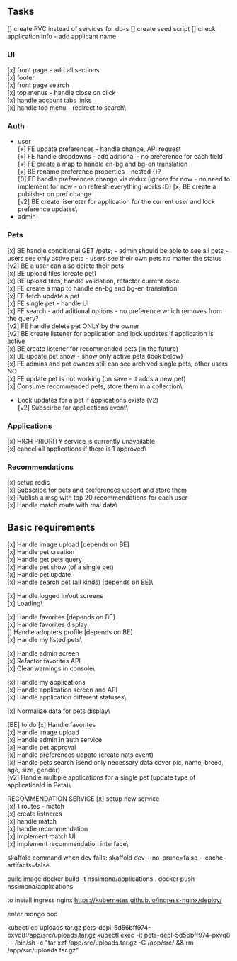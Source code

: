 ## Tasks

[] create PVC instead of services for db-s
[] create seed script
[] check application info - add applicant name

### UI

[x] front page - add all sections\
[x] footer\
[x] front page search\
[x] top menus - handle close on click\
[x] handle account tabs links\
[x] handle top menu - redirect to search\

### Auth

- user\
  [x] FE update preferences - handle change, API request\
  [x] FE handle dropdowns - add aditional - no preference for each field\
  [x] FE create a map to handle en-bg and bg-en translation\
  [x] BE rename preference properties - nested {}?\
  [0] FE handle preferences change via redux (ignore for now - no need to implement for now - on refresh everything works :D)
  [x] BE create a publisher on pref change\
  [v2] BE create liseneter for application for the current user and lock preference updates\
- admin

### Pets

[x] BE handle conditional GET /pets; - admin should be able to see all pets - users see only active pets - users see their own pets no matter the status\
[v2] BE a user can also delete their pets\
[x] BE upload files (create pet)\
[x] BE upload files, handle validation, refactor current code\
[x] FE create a map to handle en-bg and bg-en translation\
[x] FE fetch update a pet\
[x] FE single pet - handle UI\
[x] FE search - add aditional options - no preference which removes from the query?\
[v2] FE handle delete pet ONLY by the owner\
[v2] BE create listener for application and lock updates if application is active\
[x] BE create listener for recommended pets (in the future)\
[x] BE update pet show - show only active pets (look below)\
[x] FE admins and pet owners still can see archived single pets, other users NO\
[x] FE update pet is not working (on save - it adds a new pet)\
[x] Consume recommended pets, store them in a collection\

- Lock updates for a pet if applications exists (v2)\
  [v2] Subscirbe for applications event\

### Applications

[x] HIGH PRIORITY service is currently unavailable\
[x] cancel all applications if there is 1 approved\

### Recommendations

[x] setup redis\
[x] Subscribe for pets and preferences upsert and store them\
[x] Publish a msg with top 20 recommendations for each user\
[x] Handle match route with real data\

## Basic requirements

[x] Handle image upload [depends on BE]\
[x] Handle pet creation\
[x] Handle get pets query\
[x] Handle pet show (of a single pet)\
[x] Handle pet update\
[x] Handle search pet (all kinds) [depends on BE]\

[x] Handle logged in/out screens\
[x] Loading\

[x] Handle favorites [depends on BE]\
[x] Handle favorites display\
[] Handle adopters profile [depends on BE]\
[x] Handle my listed pets\

[x] Handle admin screen\
[x] Refactor favorites API\
[x] Clear warnings in console\

[x] Handle my applications\
[x] Handle application screen and API\
[x] Handle application different statuses\

[x] Normalize data for pets display\

[BE] to do
[x] Handle favorites \
[x] Handle image upload\
[x] Handle admin in auth service\
[x] Handle pet approval\
[x] Handle preferences udpate (create nats event)\
[x] Handle pets search (send only necessary data cover pic, name, breed, age, size, gender)\
[v2] Handle multiple applications for a single pet (update type of applicationId in Pets)\

RECOMMENDATION SERVICE
[x] setup new service\
[x] 1 routes - match\
[x] create listneres\
[x] handle match\
[x] handle recommendation\
[x] implement match UI\
[x] implement recommendation interface\

skaffold command when dev fails:
skaffold dev --no-prune=false --cache-artifacts=false

build image
docker build -t nssimona/applications .
docker push nssimona/applications

to install ingress nginx
https://kubernetes.github.io/ingress-nginx/deploy/

enter mongo pod

kubectl cp uploads.tar.gz pets-depl-5d56bff974-pxvq8:/app/src/uploads.tar.gz
kubectl exec -it pets-depl-5d56bff974-pxvq8 -- /bin/sh -c "tar xzf /app/src/uploads.tar.gz -C /app/src/ && rm /app/src/uploads.tar.gz"
